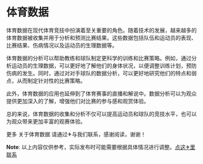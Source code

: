 # 体育数据

体育数据在现代体育竞技中扮演着至关重要的角色。随着技术的发展，越来越多的体育数据被收集并用于分析和预测比赛结果。这些数据包括队伍和运动员的表现、比赛结果、伤病情况以及运动员的生理数据等。

体育数据的分析可以帮助教练和球队制定更科学的训练和比赛策略。例如，通过分析运动员的生理数据，可以更好地了解他们的身体状况，以便调整训练计划，预防伤病的发生。同时，通过对对手球队的数据分析，可以更好地研究他们的特点和弱点，从而制定针对性的比赛策略。

此外，体育数据的应用也延伸到了体育赛事的直播和解说中。数据分析可以为观众提供更加深入的了解，增强他们对比赛的参与感和观赏体验。

总的来说，体育数据的收集和分析不仅可以提高运动员和球队的竞技水平，也可以为观众带来更加丰富的观赛体验。

更多 关于体育数据 请通过✈与我们联系，感谢阅读，谢谢！

**Note**: 以上内容仅供参考，实际发布时可能需要根据具体情况进行调整。[点这✈里联系](https://www.k02.cc)